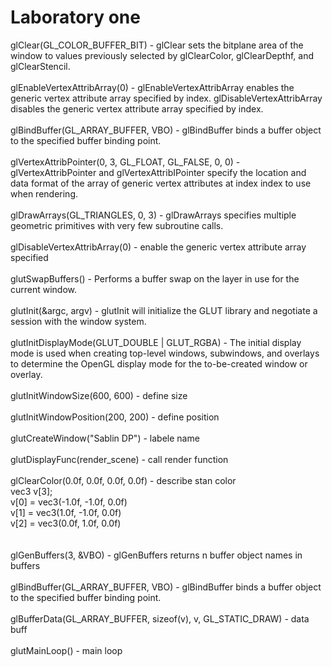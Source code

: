 # Laboratory one
glClear(GL_COLOR_BUFFER_BIT) - glClear sets the bitplane area of the window to values previously selected by glClearColor, glClearDepthf, and glClearStencil.
<br><br>
glEnableVertexAttribArray(0) - glEnableVertexAttribArray enables the generic vertex attribute array specified by index. glDisableVertexAttribArray disables the generic vertex attribute array specified by index.
<br><br>
glBindBuffer(GL_ARRAY_BUFFER, VBO) - glBindBuffer binds a buffer object to the specified buffer binding point.
<br><br>
glVertexAttribPointer(0, 3, GL_FLOAT, GL_FALSE, 0, 0) - glVertexAttribPointer and glVertexAttribIPointer specify the location and data format of the array of generic vertex attributes at index index to use when rendering.
<br><br>
glDrawArrays(GL_TRIANGLES, 0, 3) - glDrawArrays specifies multiple geometric primitives with very few subroutine calls.
<br><br>
glDisableVertexAttribArray(0) - enable the generic vertex attribute array specified
<br><br>
glutSwapBuffers() - Performs a buffer swap on the layer in use for the current window. 
<br><br>
glutInit(&argc, argv) - glutInit will initialize the GLUT library and negotiate a session with the window system.
<br><br>
glutInitDisplayMode(GLUT_DOUBLE | GLUT_RGBA) - The initial display mode is used when creating top-level windows, subwindows, and overlays to determine the OpenGL display mode for the to-be-created window or overlay.
<br><br>
glutInitWindowSize(600, 600) - define size
<br><br>
glutInitWindowPosition(200, 200) - define position
<br><br>
glutCreateWindow("Sablin DP") - labele name
<br><br>
glutDisplayFunc(render_scene) - call render function
<br><br>
glClearColor(0.0f, 0.0f, 0.0f, 0.0f) - describe stan color
<br>
vec3 v[3];<br>
v[0] = vec3(-1.0f, -1.0f, 0.0f)<br>
v[1] = vec3(1.0f, -1.0f, 0.0f)<br>
v[2] = vec3(0.0f, 1.0f, 0.0f)<br>
<br><br>
glGenBuffers(3, &VBO) - glGenBuffers returns n buffer object names in buffers
<br><br>
glBindBuffer(GL_ARRAY_BUFFER, VBO) - glBindBuffer binds a buffer object to the specified buffer binding point.
<br><br>
glBufferData(GL_ARRAY_BUFFER, sizeof(v), v, GL_STATIC_DRAW) - data buff
<br><br>
glutMainLoop() - main loop
<br>
